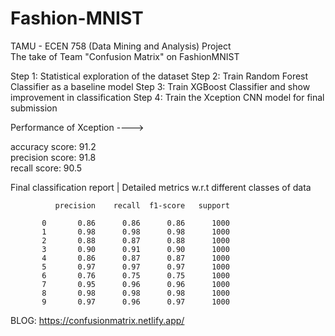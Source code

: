 # Fashion-MNIST
TAMU - ECEN 758 (Data Mining and Analysis) Project \
The take of Team "Confusion Matrix" on FashionMNIST

Step 1: Statistical exploration of the dataset
Step 2: Train Random Forest Classifier as a baseline model
Step 3: Train XGBoost Classifier and show improvement in classification
Step 4: Train the Xception CNN model for final submission

Performance of Xception ---->

accuracy score: 91.2\
precision score: 91.8\
recall score: 90.5

Final classification report | Detailed metrics w.r.t different classes of data


              precision    recall  f1-score   support

           0       0.86      0.86      0.86      1000
           1       0.98      0.98      0.98      1000
           2       0.88      0.87      0.88      1000
           3       0.90      0.91      0.90      1000
           4       0.86      0.87      0.87      1000
           5       0.97      0.97      0.97      1000
           6       0.76      0.75      0.75      1000
           7       0.95      0.96      0.96      1000
           8       0.98      0.98      0.98      1000
           9       0.97      0.96      0.97      1000

BLOG: https://confusionmatrix.netlify.app/
